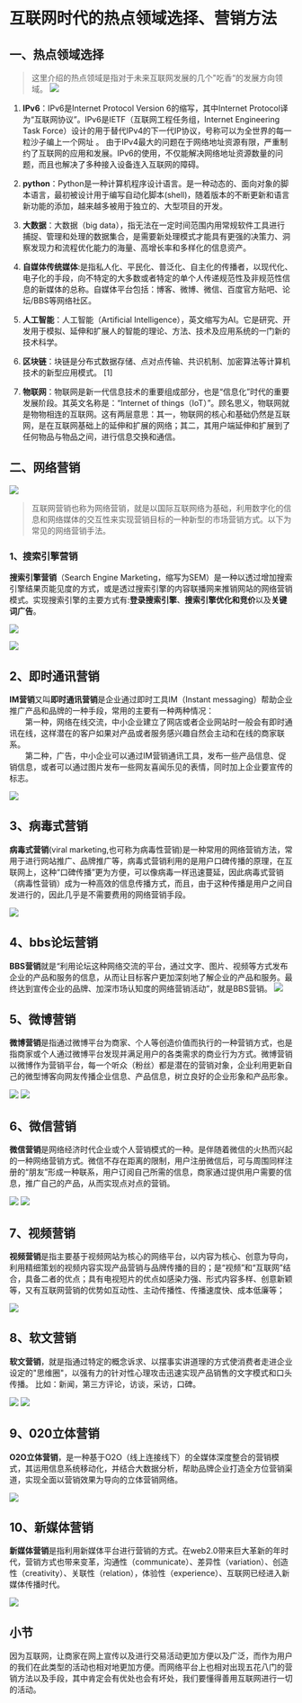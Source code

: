 # 互联网时代的热点领域选择、营销方法
## **一、热点领域选择**
>这里介绍的热点领域是指对于未来互联网发展的几个"吃香“的发展方向领域。
![](images/17/21.jpg)
1. **IPv6**：IPv6是Internet Protocol Version 6的缩写，其中Internet Protocol译为“互联网协议”。IPv6是IETF（互联网工程任务组，Internet Engineering Task Force）设计的用于替代IPv4的下一代IP协议，号称可以为全世界的每一粒沙子编上一个网址 。
由于IPv4最大的问题在于网络地址资源有限，严重制约了互联网的应用和发展。IPv6的使用，不仅能解决网络地址资源数量的问题，而且也解决了多种接入设备连入互联网的障碍。

2. **python**：Python是一种计算机程序设计语言。是一种动态的、面向对象的脚本语言，最初被设计用于编写自动化脚本(shell)，随着版本的不断更新和语言新功能的添加，越来越多被用于独立的、大型项目的开发。


3. **大数据**：大数据（big data），指无法在一定时间范围内用常规软件工具进行捕捉、管理和处理的数据集合，是需要新处理模式才能具有更强的决策力、洞察发现力和流程优化能力的海量、高增长率和多样化的信息资产。

4. **自媒体传统媒体**:是指私人化、平民化、普泛化、自主化的传播者，以现代化、电子化的手段，向不特定的大多数或者特定的单个人传递规范性及非规范性信息的新媒体的总称。自媒体平台包括：博客、微博、微信、百度官方贴吧、论坛/BBS等网络社区。

5. **人工智能**：人工智能（Artificial Intelligence），英文缩写为AI。它是研究、开发用于模拟、延伸和扩展人的智能的理论、方法、技术及应用系统的一门新的技术科学。

6. **区块链**：块链是分布式数据存储、点对点传输、共识机制、加密算法等计算机技术的新型应用模式。 [1] 

7. **物联网**：物联网是新一代信息技术的重要组成部分，也是“信息化”时代的重要发展阶段。其英文名称是：“Internet of things（IoT）”。顾名思义，物联网就是物物相连的互联网。这有两层意思：其一，物联网的核心和基础仍然是互联网，是在互联网基础上的延伸和扩展的网络；其二，其用户端延伸和扩展到了任何物品与物品之间，进行信息交换和通信。

## **二、网络营销**
![](images/17/0.jpg)
>互联网营销也称为网络营销，就是以国际互联网络为基础，利用数字化的信息和网络媒体的交互性来实现营销目标的一种新型的市场营销方式。以下为常见的网络营销手法。

### **1、搜索引擎营销**
**搜索引擎营销**（Search Engine Marketing，缩写为SEM）是一种以透过增加搜索引擎结果页能见度的方式，或是透过搜索引擎的内容联播网来推销网站的网络营销模式。实现搜索引擎的主要方式有:**登录搜索引擎**、**搜索引擎优化和竞价**以及**关键词广告**。

![](images/17/1.jpg)

![](images/17/2.jpg)

## **2、即时通讯营销**
**IM营销**又叫**即时通讯营销**是企业通过即时工具IM（Instant messaging）帮助企业推广产品和品牌的一种手段，常用的主要有一种两种情况：
<br>
　　第一种，网络在线交流，中小企业建立了网店或者企业网站时一般会有即时通讯在线，这样潜在的客户如果对产品或者服务感兴趣自然会主动和在线的商家联系。
<br>
　　第二种，广告，中小企业可以通过IM营销通讯工具，发布一些产品信息、促销信息，或者可以通过图片发布一些网友喜闻乐见的表情，同时加上企业要宣传的标志。

![](images/17/3.png)


## **3、病毒式营销**
**病毒式营销**(viral marketing,也可称为病毒性营销)是一种常用的网络营销方法，常用于进行网站推广、品牌推广等，病毒式营销利用的是用户口碑传播的原理，在互联网上，这种“口碑传播”更为方便，可以像病毒一样迅速蔓延，因此病毒式营销（病毒性营销）成为一种高效的信息传播方式，而且，由于这种传播是用户之间自发进行的，因此几乎是不需要费用的网络营销手段。

![](images/17/4.jpg)


## **4、bbs论坛营销**
**BBS营销**就是“利用论坛这种网络交流的平台，通过文字、图片、视频等方式发布企业的产品和服务的信息，从而让目标客户更加深刻地了解企业的产品和服务。最终达到宣传企业的品牌、加深市场认知度的网络营销活动”，就是BBS营销。
![](images/17/5.png)

## **5、微博营销**
**微博营销**是指通过微博平台为商家、个人等创造价值而执行的一种营销方式，也是指商家或个人通过微博平台发现并满足用户的各类需求的商业行为方式。微博营销以微博作为营销平台，每一个听众（粉丝）都是潜在的营销对象，企业利用更新自己的微型博客向网友传播企业信息、产品信息，树立良好的企业形象和产品形象。

![](images/17/6.jpg)
![](images/17/7.jpg)

## **6、微信营销**
**微信营销**是网络经济时代企业或个人营销模式的一种。是伴随着微信的火热而兴起的一种网络营销方式。微信不存在距离的限制，用户注册微信后，可与周围同样注册的“朋友”形成一种联系，用户订阅自己所需的信息，商家通过提供用户需要的信息，推广自己的产品，从而实现点对点的营销。

![](images/17/8.jpg)
![](images/17/9.jpg)

## **7、视频营销**
**视频营销**是指主要基于视频网站为核心的网络平台，以内容为核心、创意为导向，利用精细策划的视频内容实现产品营销与品牌传播的目的；是“视频”和“互联网”结合，具备二者的优点；具有电视短片的优点如感染力强、形式内容多样、创意新颖等，又有互联网营销的优势如互动性、主动传播性、传播速度快、成本低廉等；

![](images/17/10.jpg)

## **8、软文营销**
**软文营销**，就是指通过特定的概念诉求、以摆事实讲道理的方式使消费者走进企业设定的"思维圈"，以强有力的针对性心理攻击迅速实现产品销售的文字模式和口头传播。 比如：新闻，第三方评论，访谈，采访，口碑。

![](images/17/11.jpg)
![](images/17/12.jpg)

## **9、020立体营销**
**O2O立体营销**，是一种基于O2O（线上连接线下）的全媒体深度整合的营销模式，其运用信息系统移动化，并结合大数据分析，帮助品牌企业打造全方位营销渠道，实现全面以营销效果为导向的立体营销网络。

![](images/17/13.jpg)

## **10、新媒体营销**
**新媒体营销**是指利用新媒体平台进行营销的方式。在web2.0带来巨大革新的年时代，营销方式也带来变革，沟通性（communicate）、差异性（variation）、创造性（creativity）、关联性（relation），体验性（experience）、互联网已经进入新媒体传播时代。

![](images/17/14.jpg)

## **小节**
因为互联网，让商家在网上宣传以及进行交易活动更加方便以及广泛，而作为用户的我们在此类型的活动也相对地更加方便。而网络平台上也相对出现五花八门的营销方法以及手段，其中肯定会有优处也会有坏处，我们要懂得善用互联网进行一切的活动。
